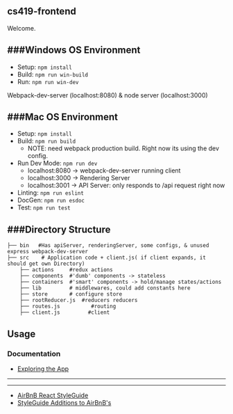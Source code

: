 cs419-frontend
---

Welcome.

###Windows OS Environment
---
- Setup:  ```npm install```
- Build: ```npm run win-build```
- Run:  ```npm run win-dev```

Webpack-dev-server (localhost:8080) & node server (localhost:3000)

###Mac OS Environment
---
- Setup:  ```npm install```
- Build: ```npm run build```
  - NOTE: need webpack production build. Right now its using the dev config.
- Run Dev Mode:  ```npm run dev```
  - localhost:8080 -> webpack-dev-server running client
  - localhost:3000 -> Rendering Server
  - localhost:3001 -> API Server: only responds to /api request right now
- Linting: ```npm run eslint```
- DocGen: ```npm run esdoc```
- Test: ```npm run test```

###Directory Structure
---
```
├── bin   #Has apiServer, renderingServer, some configs, & unused express webpack-dev-server
├── src    # Application code + client.js( if client expands, it should get own Directory)
    ├── actions     #redux actions
    ├── components  #'dumb' components -> stateless
    ├── containers  #'smart' components -> hold/manage states/actions
    ├── lib         # middlewares, could add constants here
    ├── store       # configure store
    ├── rootReducer.js  #reducers reducers
    ├── routes.js          #routing
    ├── client.js         #client
```

Usage
---
### Documentation

* [Exploring the  App](./docs/ExploringTheDemoApp.md)
___

---
* [AirBnB React StyleGuide](./docs/Airbnb-React-JSX-Style-Guide.md)
* [StyleGuide Additions to AirBnB's](./docs/react-style-guide.md)
